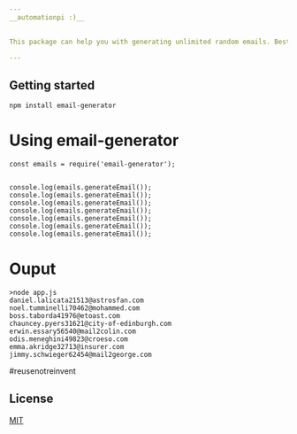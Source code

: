 ```yaml
---
__automationpi :)__
  

This package can help you with generating unlimited random emails. Best use for this can be for creating input for your automated tests where you may need email as an input.

---
```



## Getting started


    
    npm install email-generator


# Using email-generator

    const emails = require('email-generator');


    console.log(emails.generateEmail());
    console.log(emails.generateEmail());
    console.log(emails.generateEmail());
    console.log(emails.generateEmail());
    console.log(emails.generateEmail());
    console.log(emails.generateEmail());
    console.log(emails.generateEmail());


 # Ouput 

    >node app.js
    daniel.lalicata21513@astrosfan.com
    noel.tumminelli70462@mohammed.com
    boss.taborda41976@etoast.com
    chauncey.pyers31621@city-of-edinburgh.com
    erwin.essary56540@mail2colin.com
    odis.meneghini49823@croeso.com
    emma.akridge32713@insurer.com
    jimmy.schwieger62454@mail2george.com


 #reusenotreinvent

 ## License
[MIT](https://choosealicense.com/licenses/mit/)
